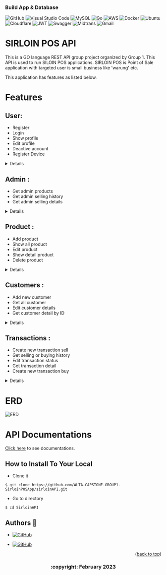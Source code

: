 
### Build App & Database

![GitHub](https://img.shields.io/badge/github-%23121011.svg?style=for-the-badge&logo=github&logoColor=white)
![Visual Studio Code](https://img.shields.io/badge/Visual%20Studio%20Code-0078d7.svg?style=for-the-badge&logo=visual-studio-code&logoColor=white)
![MySQL](https://img.shields.io/badge/mysql-%2300f.svg?style=for-the-badge&logo=mysql&logoColor=white)
![Go](https://img.shields.io/badge/go-%2300ADD8.svg?style=for-the-badge&logo=go&logoColor=white)
![AWS](https://img.shields.io/badge/Amazon_AWS-232F3E?style=for-the-badge&logo=amazon-aws&logoColor=white)
![Docker](https://img.shields.io/badge/docker-%230db7ed.svg?style=for-the-badge&logo=docker&logoColor=white)
![Ubuntu](https://img.shields.io/badge/Ubuntu-E95420?style=for-the-badge&logo=ubuntu&logoColor=white)
![Cloudflare](https://img.shields.io/badge/Cloudflare-F38020?style=for-the-badge&logo=Cloudflare&logoColor=white)
![JWT](https://img.shields.io/badge/JWT-black?style=for-the-badge&logo=JSON%20web%20tokens)
![Swagger](https://img.shields.io/badge/-Swagger-%23Clojure?style=for-the-badge&logo=swagger&logoColor=white)
![Midtrans](https://img.shields.io/badge/Midtrans-FF6C37?style=for-the-badge&logo=midtrans&logoColor=white)
![Gmail](https://img.shields.io/badge/Gmail-D14836?style=for-the-badge&logo=gmail&logoColor=white)

# SIRLOIN POS API

This is a GO language REST API group project organized by Group 1. This API is used to run SILOIN POS applications. SIRLOIN POS is Point of Sale application with targeted user is small business like 'warung' etc.

This application has features as listed below. 


# Features
## User:
- Register
- Login
- Show profile
- Edit profile
- Deactive account
- Register Device

<div>

<details>

| Feature User | Endpoint | Param | JWT Token | Function |
| --- | --- | --- | --- | --- |
| POST | /register | - | NO | Register new users (tenant). |
| POST | /login  | - | NO | Log in into tenant account.  |
| GET | /users | - | YES | Get tenant information details. |
| PUT | /users | - | YES | Edit tenant details. |
| DELETE | /users | - | YES | Delete/deactive account. |
| POST | /register_device | - | YES | Register device token for notification. |

</details>

<div>

## Admin :
- Get admin products
- Get admin selling history
- Get admin selling details

<div>

<details>

| Feature Product | Endpoint | Param | JWT Token | Function |
| --- | --- | --- | --- | --- |
| GET | /products/admin | - | YES | Get admin products. |
| GET | /transactions/admin  | - | YES | Get admin selling history.  |
| GET | /transactions/{transaction_id}/admin | TRANSACTION ID | YES | Get admin selling details. |

</details>

</div>

## Product :
- Add product
- Show all product
- Edit product
- Show detail product
- Delete product

<div>

<details>

| Feature Product | Endpoint | Param | JWT Token | Function |
| --- | --- | --- | --- | --- |
| POST | /products | - | YES | Add new product for user and admin. |
| GET | /products  | - | YES | Get all tenant products.  |
| PUT | /products | PRODUCT ID | YES | Edit tenant and admin product. |
| GET | /products | PRODUCT ID | YES | Get product details for tenant and admin. |
| DELETE | /products | PRODUCT ID | YES | Delete product for tenant and admin. |

</details>

</div>

## Customers :
- Add new customer
- Get all customer
- Edit customer details
- Get customer detail by ID

<div>

<details>

| Feature Cart | Endpoint | Param | JWT Token | Function |
| --- | --- | --- | --- | --- |
| POST | /customers | - | YES | Register new customer. |
| GET | /customers  | - | YES | Get all tenant customers.  |
| PUT | /customers | CUSTOMER ID | YES | Edit customer detail. |
| GET | /customers  | CUSTOMER ID | YES | Get customer detail by ID.  |

</details>

</div>

## Transactions :
- Create new transaction sell
- Get selling or buying history
- Edit transaction status
- Get transaction detail
- Create new transaction buy

<div>

<details>

| Feature Cart | Endpoint | Param | JWT Token | Function |
| --- | --- | --- | --- | --- |
| POST | /transactions | - | YES | Create new selling transaction. |
| GET | /transactions  | - | YES | Get buying or selling history depends on query param.  |
| PUT | /transactions | TRANSACTION ID | YES | Edit transaction status. |
| GET | /transactions | TRANSACTION ID | YES |  GET transaction details. |
| POST | /transactions | TRANSACTION ID | YES | Create new buying transaction
</details>

</div>


# ERD
![ERD](https://mediasosial.s3.ap-southeast-1.amazonaws.com/Sirloin.drawio+(4).png "ERD")

# API Documentations

[Click here](https://app.swaggerhub.com/apis-docs/CAPSTONE-Group1/sirloinPOSAPI/1.0.0) to see documentations.


## How to Install To Your Local

- Clone it

```
$ git clone https://github.com/ALTA-CAPSTONE-GROUP1-SirloinPOSApp/sirloinAPI.git
```

- Go to directory

```
$ cd SirloinAPI
```
## Authors 👑
-  [![GitHub](https://img.shields.io/badge/ari-muhammad-%23121011.svg?style=for-the-badge&logo=github&logoColor=white)](https://github.com/amrizal94)

-  [![GitHub](https://img.shields.io/badge/fauzan-putra-%23121011.svg?style=for-the-badge&logo=github&logoColor=white)](https://github.com/mfauzanptra)


 <p align="right">(<a href="#top">back to top</a>)</p>
<h3>
<p align="center">:copyright: February 2023 </p>
</h3>
<!-- end -->
<!-- comment -->
